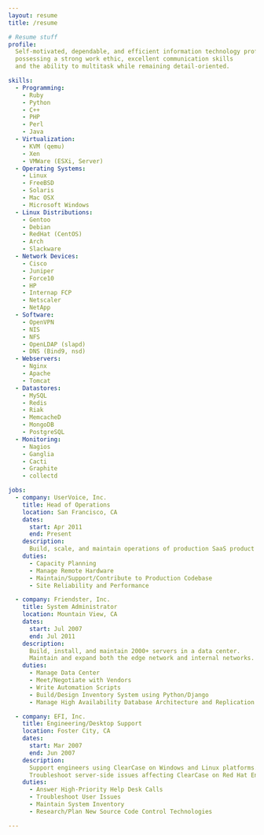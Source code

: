 ```yaml
---
layout: resume
title: /resume

# Resume stuff
profile:
  Self-motivated, dependable, and efficient information technology professional
  possessing a strong work ethic, excellent communication skills
  and the ability to multitask while remaining detail-oriented.

skills:
  - Programming:
    - Ruby
    - Python
    - C++
    - PHP
    - Perl
    - Java
  - Virtualization:
    - KVM (qemu)
    - Xen
    - VMWare (ESXi, Server)
  - Operating Systems:
    - Linux
    - FreeBSD
    - Solaris
    - Mac OSX
    - Microsoft Windows
  - Linux Distributions:
    - Gentoo
    - Debian
    - RedHat (CentOS)
    - Arch
    - Slackware
  - Network Devices:
    - Cisco
    - Juniper
    - Force10
    - HP
    - Internap FCP
    - Netscaler
    - NetApp
  - Software:
    - OpenVPN
    - NIS
    - NFS
    - OpenLDAP (slapd)
    - DNS (Bind9, nsd)
  - Webservers:
    - Nginx
    - Apache
    - Tomcat
  - Datastores:
    - MySQL
    - Redis
    - Riak
    - MemcacheD
    - MongoDB
    - PostgreSQL
  - Monitoring:
    - Nagios
    - Ganglia
    - Cacti
    - Graphite
    - collectd

jobs:
  - company: UserVoice, Inc.
    title: Head of Operations
    location: San Francisco, CA
    dates:
      start: Apr 2011
      end: Present
    description:
      Build, scale, and maintain operations of production SaaS product for 100,000+ customers.
    duties:
      - Capacity Planning
      - Manage Remote Hardware
      - Maintain/Support/Contribute to Production Codebase
      - Site Reliability and Performance

  - company: Friendster, Inc.
    title: System Administrator
    location: Mountain View, CA
    dates:
      start: Jul 2007
      end: Jul 2011
    description:
      Build, install, and maintain 2000+ servers in a data center.
      Maintain and expand both the edge network and internal networks.
    duties:
      - Manage Data Center
      - Meet/Negotiate with Vendors
      - Write Automation Scripts
      - Build/Design Inventory System using Python/Django
      - Manage High Availability Database Architecture and Replication

  - company: EFI, Inc.
    title: Engineering/Desktop Support
    location: Foster City, CA
    dates:
      start: Mar 2007
      end: Jun 2007
    description:
      Support engineers using ClearCase on Windows and Linux platforms.
      Troubleshoot server-side issues affecting ClearCase on Red Hat Enterprise Linux and Solaris.
    duties:
      - Answer High-Priority Help Desk Calls
      - Troubleshoot User Issues
      - Maintain System Inventory
      - Research/Plan New Source Code Control Technologies

---
```


